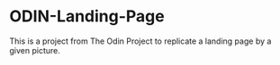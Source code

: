 # ODIN-Landing-Page
This is a project from The Odin Project to replicate a landing page by a given picture.
